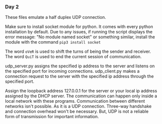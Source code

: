 ### Day 2
These files emulate a half duplex UDP connection.

Make sure to install socket module for python. It comes with every python installation by default. Due to any issues, if running the script displays the error message: "No module named socket" or something similar, install the module with the command `pip3 install socket`

The word `oVeR` is used to shift the turns of being the sender and receiver.
The word `QuiT` is used to end the current session of communication.

udp_server.py assigns the specified ip address to the server and listens on the specified port for incoming connections. 
udp_client.py makes a connection request to the server with the specified ip address through the specified port.

Assign the loopback address 127.0.0.1 for the server or your local ip address assigned by the DHCP server. The communication can happen only inside a local network with these programs. Communication between different networks isn't possible.
As it is a UDP connection. Three-way handshake and connection overhead won't be necessary. But, UDP is not a reliable form of transmission for important information.


